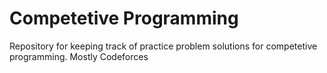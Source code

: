 # Competetive Programming

Repository for keeping track of practice problem solutions for competetive programming.
Mostly Codeforces